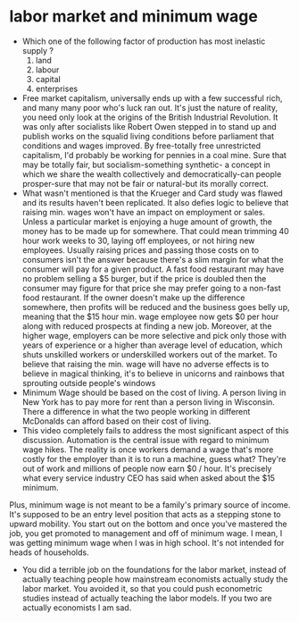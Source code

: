 # labor market and minimum wage
- Which one of the following factor of production has most inelastic supply ?
    1. land 
    2. labour 
    3. capital
    4. enterprises
- Free market capitalism, universally ends up with a few successful rich, and many many poor who's luck ran out. It's just the nature of reality, you need only look at the origins of the British Industrial Revolution. It was only after socialists like Robert Owen stepped in to stand up and publish works on the squalid living conditions before parliament that conditions and wages improved. By free-totally free unrestricted capitalism, I'd probably be working for pennies in a coal mine. Sure that may be totally fair, but socialism-something synthetic- a concept in which we share the wealth collectively and democratically-can people prosper-sure that may not be fair or natural-but its morally correct.
- What wasn't mentioned is that the Krueger and Card study was flawed and its results haven't been replicated.  It also defies logic to believe that raising min. wages won't have an impact on employment or sales.  Unless a particular market is enjoying a huge amount of growth, the money has to be made up for somewhere.  That could mean trimming 40 hour work weeks to 30, laying off employees, or not hiring new employees.  Usually raising prices and passing those costs on to consumers isn't the answer because there's a slim margin for what the consumer will pay for a given product.  A fast food restaurant may have no problem selling a $5 burger, but if the price is doubled then the consumer may figure for that price she may prefer going to a non-fast food restaurant.  If the owner doesn't make up the difference somewhere, then profits will be reduced and the business goes belly up, meaning that the $15 hour min. wage employee now gets $0 per hour along with reduced prospects at finding a new job.  Moreover, at the higher wage, employers can be more selective and pick only those with years of experience or a higher than average level of education, which shuts unskilled workers or underskilled workers out of the market.  To believe that raising the min. wage will have no adverse effects is to believe in magical thinking, it's to believe in unicorns and rainbows that sprouting outside people's windows
- Minimum Wage should be based on the cost of living. A person living in New York has to pay more for rent than a person living in Wisconsin. There a difference in what the two people working in different McDonalds can afford based on their cost of living.
- This video completely fails to address the most significant aspect of this discussion. Automation is the central issue with regard to minimum wage hikes. The reality is once workers demand a wage that's more costly for the employer than it is to run a machine, guess what? They're out of work and millions of people now earn $0 / hour. It's precisely what every service industry CEO has said when asked about the $15 minimum. 

Plus, minimum wage is not meant to be a family's primary source of income. It's supposed to be an entry level position that acts as a stepping stone to upward mobility. You start out on the bottom and once you've mastered the job, you get promoted to management and off of minimum wage. I mean, I was getting minimum wage when I was in high school. It's not intended for heads of households.
- You did a terrible job on the foundations for the labor market, instead of actually teaching people how mainstream economists actually study the labor market. You avoided it, so that you could push econometric studies instead of actually teaching the labor models. If you two are actually economists I am sad.

